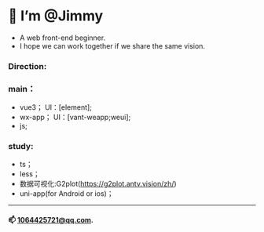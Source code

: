 # 👋  I’m @Jimmy
* A web front-end beginner.
* I hope we can work together if we share the same vision.

### Direction:
### main：
* vue3； UI：[element];
* wx-app； UI：[vant-weapp;weui];
* js;
### study: 
* ts；
* less；
* 数据可视化:G2plot(https://g2plot.antv.vision/zh/)
* uni-app(for Android or ios)；

---
#### 📫 1064425721@qq.com.

